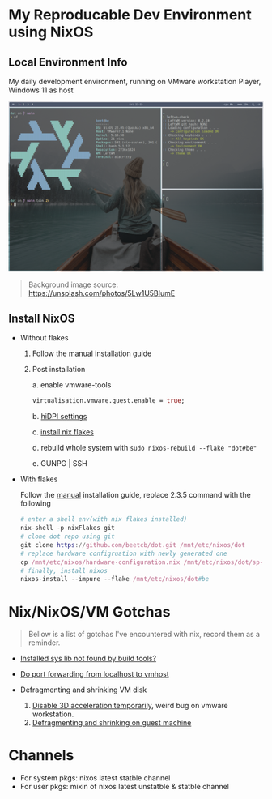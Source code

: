 # My Reproducable Dev Environment using NixOS

## Local Environment Info

My daily development environment, running on VMware workstation Player, Windows 11 as host

![screenshot](./screenshot.png)

> Background image source: https://unsplash.com/photos/5Lw1U5BIumE

## Install NixOS

- Without flakes

    1. Follow the [manual](https://nixos.org/manual/nixos/stable/index.html) installation guide

    2. Post installation

        a. enable vmware-tools

        ```nix
        virtualisation.vmware.guest.enable = true;
        ```
            
        b. [hiDPI settings](https://nixos.wiki/wiki/Xorg)
        
        c. [install nix flakes](https://nixos.wiki/wiki/Flakes)
        
        d. rebuild whole system with `sudo nixos-rebuild --flake "dot#be"`
        
        e. GUNPG | SSH
        
- With flakes
  
  Follow the [manual](https://nixos.org/manual/nixos/stable/index.html) installation guide, replace 2.3.5 command with the following
  
    ```nix
    # enter a shell env(with nix flakes installed)
    nix-shell -p nixFlakes git
    # clone dot repo using git
    git clone https://github.com/beetcb/dot.git /mnt/etc/nixos/dot
    # replace hardware configruation with newly generated one
    cp /mnt/etc/nixos/hardware-configuration.nix /mnt/etc/nixos/dot/sp-hardware.nix
    # finally, install nixos
    nixos-install --impure --flake /mnt/etc/nixos/dot#be
    ```

# Nix/NixOS/VM Gotchas

> Bellow is a list of gotchas I've encountered with nix, record them as a reminder.

- [Installed sys lib not found by build tools?](https://nixos.wiki/wiki/FAQ/I_installed_a_library_but_my_compiler_is_not_finding_it._Why%3F)
- [Do port forwarding from localhost to vmhost](https://linuxize.com/post/how-to-setup-ssh-tunneling/)
- Defragmenting and shrinking VM disk

    1. [Disable 3D acceleration temporarily](https://communities.vmware.com/t5/VMware-Workstation-Pro/ISBRendererComm-Lost-connection-to-mksSandbox-and-MKS/td-p/2838888), weird bug on vmware workstation.
    2. [Defragmenting and shrinking on guest machine](https://superuser.com/a/1116213)

# Channels

- For system pkgs: nixos latest statble channel
- For user pkgs: mixin of nixos latest unstatble & statble channel
